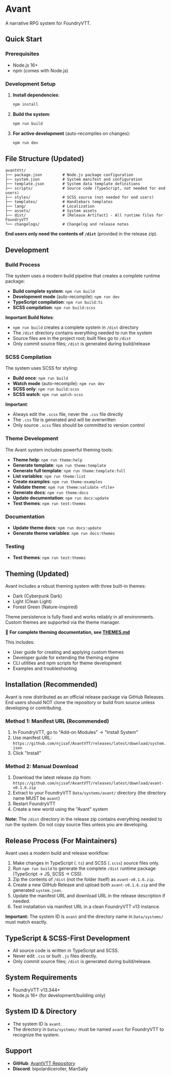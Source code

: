 # Avant

A narrative RPG system for FoundryVTT.

## Quick Start

### Prerequisites

- Node.js 16+ 
- npm (comes with Node.js)

### Development Setup

1. **Install dependencies**:
   ```bash
   npm install
   ```

2. **Build the system**:
   ```bash
   npm run build
   ```

3. **For active development** (auto-recompiles on changes):
   ```bash
   npm run dev
   ```

## File Structure (Updated)

```
avantVtt/
├── package.json         # Node.js package configuration
├── system.json          # System manifest and configuration
├── template.json        # System data template definitions
├── scripts/             # Source code (TypeScript, not needed for end users)
├── styles/              # SCSS source (not needed for end users)
├── templates/           # Handlebars templates
├── lang/                # Localization
├── assets/              # System assets
├── dist/                # [Release Artifact] - All runtime files for FoundryVTT
└── changelogs/          # Changelog and release notes
```

**End users only need the contents of `/dist`** (provided in the release zip).

## Development

### Build Process

The system uses a modern build pipeline that creates a complete runtime package:

- **Build complete system**: `npm run build`
- **Development mode** (auto-recompile): `npm run dev`
- **TypeScript compilation**: `npm run build:ts`
- **SCSS compilation**: `npm run build:scss`

**Important Build Notes**: 
- `npm run build` creates a complete system in `/dist` directory
- The `/dist` directory contains everything needed to run the system
- Source files are in the project root; built files go to `/dist`
- Only commit source files; `/dist` is generated during build/release

### SCSS Compilation

The system uses SCSS for styling:

- **Build once**: `npm run build`
- **Watch mode** (auto-recompile): `npm run dev`
- **SCSS only**: `npm run build:scss`
- **SCSS watch**: `npm run watch-scss`

**Important**: 
- Always edit the `.scss` file, never the `.css` file directly
- The `.css` file is generated and will be overwritten
- Only source `.scss` files should be committed to version control

### Theme Development

The Avant system includes powerful theming tools:

- **Theme help**: `npm run theme:help`
- **Generate template**: `npm run theme:template`
- **Generate full template**: `npm run theme:template:full`
- **List variables**: `npm run theme:list`
- **Create examples**: `npm run theme:examples`
- **Validate theme**: `npm run theme:validate <file>`
- **Generate docs**: `npm run theme:docs`
- **Update documentation**: `npm run docs:update`
- **Test themes**: `npm run test:themes`

### Documentation

- **Update theme docs**: `npm run docs:update`
- **Generate theme variables**: `npm run docs:themes`

### Testing

- **Test themes**: `npm run test:themes`

## Theming (Updated)

Avant includes a robust theming system with three built-in themes:
- Dark (Cyberpunk Dark)
- Light (Clean Light)
- Forest Green (Nature-inspired)

Theme persistence is fully fixed and works reliably in all environments. Custom themes are supported via the theme manager.

📖 **For complete theming documentation, see [THEMES.md](styles/themes/THEMES.md)**

This includes:
- User guide for creating and applying custom themes
- Developer guide for extending the theming engine  
- CLI utilities and npm scripts for theme development
- Examples and troubleshooting

## Installation (Recommended)

Avant is now distributed as an official release package via GitHub Releases. End users should NOT clone the repository or build from source unless developing or contributing.

### Method 1: Manifest URL (Recommended)
1. In FoundryVTT, go to "Add-on Modules" → "Install System"
2. Use manifest URL: `https://github.com/njisaf/AvantVTT/releases/latest/download/system.json`
3. Click "Install"

### Method 2: Manual Download
1. Download the latest release zip from: `https://github.com/njisaf/AvantVTT/releases/latest/download/avant-v0.1.6.zip`
2. Extract to your FoundryVTT `Data/systems/avant/` directory (the directory name MUST be `avant`)
3. Restart FoundryVTT
4. Create a new world using the "Avant" system

**Note:** The `/dist` directory in the release zip contains everything needed to run the system. Do not copy source files unless you are developing.

## Release Process (For Maintainers)

Avant uses a modern build and release workflow:

1. Make changes in TypeScript (`.ts`) and SCSS (`.scss`) source files only.
2. Run `npm run build` to generate the complete `/dist` runtime package (TypeScript → JS, SCSS → CSS).
3. Zip the contents of `/dist` (not the folder itself) as `avant-v0.1.6.zip`.
4. Create a new GitHub Release and upload both `avant-v0.1.6.zip` and the generated `system.json`.
5. Update the manifest URL and download URL in the release description if needed.
6. Test installation via manifest URL in a clean FoundryVTT v13 instance.

**Important:** The system ID is `avant` and the directory name in `Data/systems/` must match exactly.

## TypeScript & SCSS-First Development

- All source code is written in TypeScript and SCSS.
- Never edit `.css` or built `.js` files directly.
- Only commit source files; `/dist` is generated during build/release.

## System Requirements

- FoundryVTT v13.344+
- Node.js 16+ (for development/building only)

## System ID & Directory

- The system ID is `avant`.
- The directory in `Data/systems/` must be named `avant` for FoundryVTT to recognize the system.

## Support

- **GitHub**: [AvantVTT Repository](https://github.com/njisaf/AvantVTT)
- **Discord**: bipolardiceroller, ManSally
 

